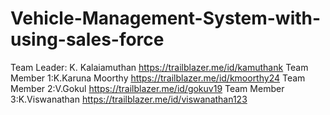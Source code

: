 # Vehicle-Management-System-with-using-sales-force
Team Leader: K. Kalaiamuthan https://trailblazer.me/id/kamuthank
Team Member 1:K.Karuna Moorthy https://trailblazer.me/id/kmoorthy24
Team Member 2:V.Gokul https://trailblazer.me/id/gokuv19
Team Member 3:K.Viswanathan https://trailblazer.me/id/viswanathan123
